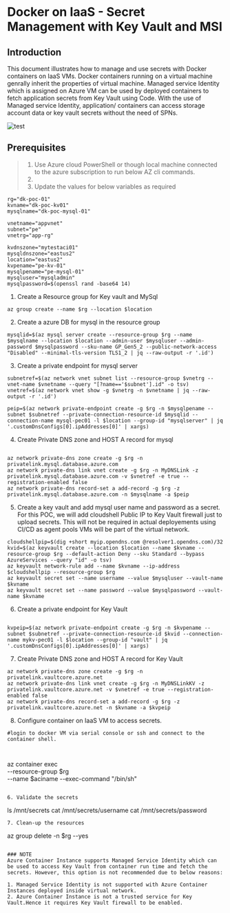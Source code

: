 # Docker on IaaS - Secret Management with Key Vault and MSI





## Introduction

This document illustrates how to manage and use secrets with Docker containers on IaaS VMs. Docker containers running on a virtual machine genrally inherit the properties of virtual machine. Managed service Identity which is assigned on Azure VM can be used by deployed containers to fetch application secrets from Key Vault using Code. With the use of Managed service Identity, application/ containers can access storage account data or key vault secrets without the need of SPNs.


![test](/ACI-secretmgmt/secret-mount/aci_secret.PNG)

## Prerequisites
> 1. Use Azure cloud PowerShell or though local machine connected to the azure subscription to run below AZ cli commands.
> 2. 
> 2. Update the values for below variables as required 
```
rg="dk-poc-01"
kvname="dk-poc-kv01"
mysqlname="dk-poc-mysql-01"

vnetname="appvnet"
subnet="pe"
vnetrg="app-rg"

kvdnszone="mytestaci01"
mysqldnszone="eastus2"
location="eastus2"
kvpename="pe-kv-01"
mysqlpename="pe-mysql-01"
mysqluser="mysqladmin"
mysqlpassword=$(openssl rand -base64 14)
```

1. Create a Resource group for Key vault and MySql
```
az group create --name $rg --location $location
```

2. Create a azure DB for mysql in the resource group
```
mysqlid=$(az mysql server create --resource-group $rg --name $mysqlname --location $location --admin-user $mysqluser --admin-password $mysqlpassword --sku-name GP_Gen5_2 --public-network-access "Disabled" --minimal-tls-version TLS1_2 | jq --raw-output -r '.id')
```

3. Create a private endpoint for mysql server
```
subnetref=$(az network vnet subnet list --resource-group $vnetrg --vnet-name $vnetname --query "[?name=='$subnet'].id" -o tsv)
vnetref=$(az network vnet show -g $vnetrg -n $vnetname | jq --raw-output -r '.id')

peip=$(az network private-endpoint create -g $rg -n $mysqlpename --subnet $subnetref --private-connection-resource-id $mysqlid --connection-name mysql-pec01 -l $location --group-id "mysqlserver" | jq '.customDnsConfigs[0].ipAddresses[0]' | xargs)
```
4. Create Private DNS zone and HOST A record for mysql
```

az network private-dns zone create -g $rg -n privatelink.mysql.database.azure.com
az network private-dns link vnet create -g $rg -n MyDNSLink -z privatelink.mysql.database.azure.com -v $vnetref -e true --registration-enabled false
az network private-dns record-set a add-record -g $rg -z privatelink.mysql.database.azure.com -n $mysqlname -a $peip

```
5. Create a key vault and add mysql user name and password as a secret. For this POC, we will add cloudshell Public IP to Key Vault firewall just to upload secrets. This will not be required in actual deployements using CI/CD as agent pools VMs will be part of the virtual network.
```
cloudshellpip=$(dig +short myip.opendns.com @resolver1.opendns.com)/32
kvid=$(az keyvault create --location $location --name $kvname --resource-group $rg --default-action Deny --sku Standard --bypass AzureServices --query "id" -o tsv)
az keyvault network-rule add --name $kvname --ip-address $cloudshellpip --resource-group $rg
az keyvault secret set --name username --value $mysqluser --vault-name $kvname
az keyvault secret set --name password --value $mysqlpassword --vault-name $kvname
```

6. Create a private endpoint for Key Vault
```

kvpeip=$(az network private-endpoint create -g $rg -n $kvpename --subnet $subnetref --private-connection-resource-id $kvid --connection-name mykv-pec01 -l $location --group-id "vault" | jq '.customDnsConfigs[0].ipAddresses[0]' | xargs)
```

7. Create Private DNS zone and HOST A record for Key Vault

```
az network private-dns zone create -g $rg -n privatelink.vaultcore.azure.net
az network private-dns link vnet create -g $rg -n MyDNSLinkKV -z privatelink.vaultcore.azure.net -v $vnetref -e true --registration-enabled false
az network private-dns record-set a add-record -g $rg -z privatelink.vaultcore.azure.net -n $kvname -a $kvpeip

```

8. Configure container on IaaS VM to access secrets.
```
#login to docker VM via serial console or ssh and connect to the container shell.



```
az container exec \
  --resource-group $rg \
  --name $aciname --exec-command "/bin/sh"
```

6. Validate the secrets
```
ls /mnt/secrets
cat /mnt/secrets/username
cat /mnt/secrets/password

```
7. Clean-up the resources

```
az group delete -n $rg --yes

```

### NOTE
Azure Container Instance supports Managed Service Identity which can be used to access Key Vault from container run time and fetch the secrets. However, this option is not recommended due to below reasons:

1. Managed Service Identity is not supported with Azure Container Instances deployed inside virtual network.
2. Azure Container Instance is not a trusted service for Key Vault.Hence it requires Key Vault firewall to be enabled.

